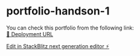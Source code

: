 # portfolio-handson-1

You can check this portfolio from the following link:  
[🔗 Deployment URL](https://portfolio-handson-1.vercel.app/)

[Edit in StackBlitz next generation editor ⚡️](https://stackblitz.com/~/github.com/Istilus1K/portfolio-handson-1)
